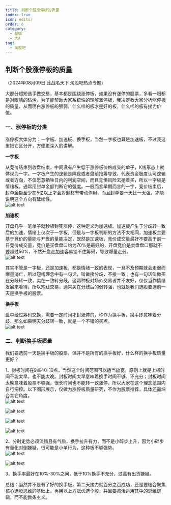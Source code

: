 ```yaml
---
title: 判断个股涨停板的质量
index: true
icon: editor
order: 6
category:
  - 基础
  - 大A
tag:
  - 淘股吧
---
```


## 判断个股涨停板的质量  

（2024年08月09日 此战名天下 淘股吧热点专题）  

大部分超短选手做交易，基本都是围绕涨停板，如果没有涨停的股票，多看一眼都是对眼睛的玷污。为了能帮助大家系统性的理解涨停板，我决定教大家分析涨停板的质量，从而明白涨停板的强弱，什么样的板才是好的板，什么样的板有接力价值。  

### 一、涨停板的分类  

涨停板大体分为：一字板、加速板、换手板，当然一字板也算是加速板，不过我这里把它区分开，方便更深入的讲解。  

**一字板**  

从竞价结束到收盘结束，中间没有产生低于涨停板价格成交的单子，K线形态上就体现为一字。一字板产生的逻辑是隔夜或者盘前抢筹导致，代表资金极度认可逻辑或者方向，不仅愿意牺牲日内的利润空间，而且无惧风险去抢着买，所以一字板是情绪板，通常用封单金额判断它的强度。一般而言早期而言的一字，竞价结束后，封单金额至少在5亿以上才会对题材有带动作用，而且封单要一天比一天强，才能说明这个方向有延续性。  
![alt text](299xs2ood09h.png_760w.jpg)  

**加速板**  

开盘几乎一笔单子就秒板封死涨停，这种定义为加速板。加速板产生于分歧转一致后的加速，情绪上仅次于一字板，但是与一字板判断的方法不太相同，加速板主要基于竞价的量能与开盘的量能决定，既然是加速板，竞价成交量最好不要高于前一日竞价成交量，竞价是买盘盘口约为70%是最好的，开盘竞价是卖盘盘口那就不要超过50%，不然开盘走加速容易锁不住筹码，导致爆量走弱。  
![alt text](8hi5r3rhoihq.png_760w.jpg)  

其实不管是一字板，还是加速板，都是情绪一致的表现，一旦不及预期就会走弱而爆量消亡，所以短线理念中有一句话，叫做接分歧，不接一致；也有一句话叫做买在分歧转一致，卖在一致转分歧，这两种板对场外交易者并不友好，仅仅当作情绪发展来看待。所以短线交易，通常买在分歧后的弱转强，也就是我们选股要选前一天是换手板的股票。  

**换手板**  

盘中经过筹码交换，需要一定时间才封涨停的，称作为换手板，换手即意味着分歧，那么如果明天分歧转一致，就是一个不错的买点。  
![alt text](yj8c0w2a3ghq.png_760w.jpg)  

### 二、判断换手板质量  

我们要选前一天是换手板的股票，但并不是所有的换手板好，什么样的换手板质量更好？  

1、封板时间在9点40-10点，当然这个时间范围可以适当放宽，原则上就是上板时间不能太早，也不能太晚。封板时间太早意味着换手时间不够、不充分；封板时间太晚意味着股票不够强，很长时间也不能转一致涨停，所以大家在这个理念范围内自行把控。以下图形展示，仅做为涨停板质量研究，不作为股票推荐，具体还需综合其它角度。  
![alt text](q0gjy81arglh.png_760w.jpg)  

![alt text](nyt2b8pdn68h.png_760w.jpg)  

![alt text](knt10ksa3qnh.png_760w.jpg)  

![alt text](n7hnj9c7ht6h.png_760w.jpg)  

2、分时走势必须流畅且有气质，换手拉升有力，而不是小碎步上升，因为小碎步有量化对倒嫌疑，很可能是小单行为，这种板不够强势。  
![alt text](br4y553va06h.png_760w.jpg)  

![alt text](v3gceisu63oh.png_760w.jpg)  

3、换手率最好在10%-30%之间，低于10%换手不充分，过高有出货嫌疑。  

总结：当然并不是有了好的换手板，第二天接力就百分之百成功，还是要结合聚焦核心选股思维的基础上，再用以上方法优选个股，并且要灵活运用其中的思维逻辑，而不能教条主义。  
